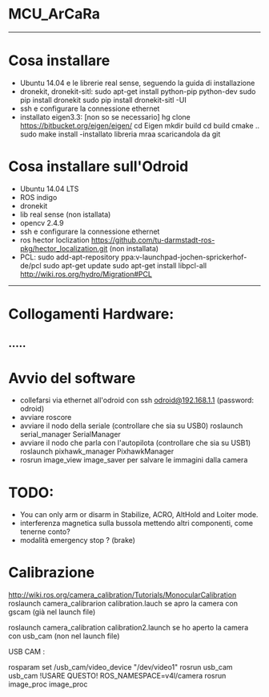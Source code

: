 # MCU_ArCaRa
------------------------------------
# Cosa installare 

- Ubuntu 14.04 e le librerie real sense, seguendo la guida di installazione
- dronekit, dronekit-sitl:
  sudo apt-get install python-pip python-dev
  sudo pip install dronekit
  sudo pip install dronekit-sitl -UI
- ssh e configurare la connessione ethernet
- installato eigen3.3: [non so se necessario]
    hg clone https://bitbucket.org/eigen/eigen/
    cd Eigen
    mkdir build
    cd build
    cmake ..
    sudo make install
-installato libreria mraa scaricandola da git

# Cosa installare sull'Odroid

- Ubuntu 14.04 LTS
- ROS indigo
- dronekit
- lib real sense (non istallata)
- opencv  2.4.9
- ssh e configurare la connessione ethernet
- ros hector loclization https://github.com/tu-darmstadt-ros-pkg/hector_localization.git (non installata)
- PCL: sudo add-apt-repository ppa:v-launchpad-jochen-sprickerhof-de/pcl
  sudo apt-get update
  sudo apt-get install libpcl-all
  http://wiki.ros.org/hydro/Migration#PCL
------------ 
# Collogamenti Hardware:

.....
-------------
# Avvio del software
-  collefarsi via ethernet all'odroid con ssh odroid@192.168.1.1 (password: odroid)
- avviare roscore
- avviare il nodo della seriale (controllare che sia su USB0) roslaunch serial_manager SerialManager
- avviare il nodo che parla con l'autopilota (controllare che sia su USB1) roslaunch pixhawk_manager PixhawkManager
- rosrun image_view image_saver per salvare le immagini dalla camera

# TODO: 
- You can only arm or disarm in Stabilize, ACRO, AltHold and Loiter mode.
- interferenza magnetica sulla bussola mettendo altri componenti, come tenerne conto?
- modalità emergency stop ? (brake)

# Calibrazione
http://wiki.ros.org/camera_calibration/Tutorials/MonocularCalibration
roslaunch camera_calibrarion calibration.lauch se apro la camera con gscam (già nel launch file)

roslaunch camera_calibration calibration2.launch se ho aperto la camera con usb_cam (non nel launch file)


 USB CAM :

rosparam set /usb_cam/video_device "/dev/video1" 
rosrun usb_cam usb_cam
!USARE QUESTO!
ROS_NAMESPACE=v4l/camera rosrun image_proc image_proc
